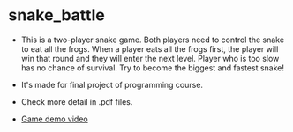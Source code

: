 # snake_battle
- This is a two-player snake game. Both players need to control the snake to eat all the frogs. When a player eats all the 
frogs first, the player will win that round and they will enter the next level. Player who is too slow has no chance of 
survival. Try to become the biggest and fastest snake!

- It's made for final project of programming course.

- Check more detail in .pdf files.

- [Game demo video](https://www.youtube.com/watch?v=qeG4FLgxWig)

